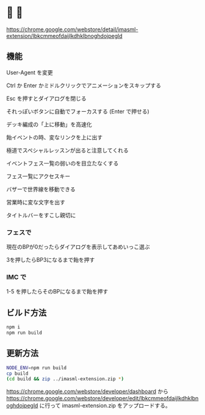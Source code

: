# :poop: :poop:

https://chrome.google.com/webstore/detail/imasml-extension/lbkcmmeofdaijlkdhklbnoghdojpegld

## 機能

User-Agent を変更

Ctrl か Enter かミドルクリックでアニメーションをスキップする

Esc を押すとダイアログを閉じる

それっぽいボタンに自動でフォーカスする (Enter で押せる)

デッキ編成の「上に移動」を高速化

飴イベントの時、変なリンクを上に出す

極道でスペシャルレッスンが出ると注意してくれる

イベントフェス一覧の弱いのを目立たなくする

フェス一覧にアクセスキー

バザーで世界線を移動できる

営業時に変な文字を出す

タイトルバーをすこし親切に

### フェスで

現在のBPが0だったらダイアログを表示してあめいっこ選ぶ

3を押したらBP3になるまで飴を押す

### IMC で

1-5 を押したらそのBPになるまで飴を押す

## ビルド方法

```sh
npm i
npm run build
```

## 更新方法

```sh
NODE_ENV=npm run build
cp build
(cd build && zip ../imasml-extension.zip *)
```

https://chrome.google.com/webstore/developer/dashboard
から
https://chrome.google.com/webstore/developer/edit/lbkcmmeofdaijlkdhklbnoghdojpegld
に行って imasml-extension.zip をアップロードする。
